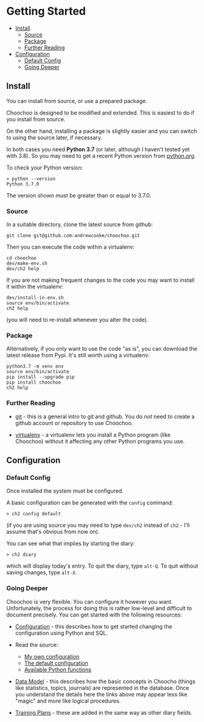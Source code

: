 
# Getting Started

* [Install](#install)
  * [Source](#source)
  * [Package](#package)
  * [Further Reading](#further-reading)
* [Configuration](#configuration)
  * [Default Config](#default-config)
  * [Going Deeper](#going-deeper)

## Install

You can install from source, or use a prepared package.

Choochoo is designed to be modified and extended.  This is easiest to
do if you install from source.

On the other hand, installing a package is slightly easier and you can
switch to using the source later, if necessary.

In both cases you need **Python 3.7** (or later, although I haven't
tested yet with 3.8).  So you may need to get a recent Python version
from [python.org](https://www.python.org/downloads/).

To check your Python version:

    > python --version
    Python 3.7.0

The version shown must be greater than or equal to 3.7.0.

### Source

In a suitable directory, clone the latest source from github:

    git clone git@github.com:andrewcooke/choochoo.git
    
Then you can execute the code within a virtualenv:

    cd choochoo
    dev/make-env.sh
    dev/ch2 help

If you are not making frequent changes to the code you may want to
install it within the virtualenv:

    dev/install-in-env.sh
    source env/bin/activate
    ch2 help
    
(you will need to re-install whenever you alter the code).

### Package

Alternatively, if you only want to use the code "as is", you can download 
the latest release from Pypi.  It's still worth using a virtualenv:

    python3.7 -m venv env
    source env/bin/activate
    pip install --upgrade pip
    pip install choochoo
    ch2 help

### Further Reading

* [git](https://realpython.com/python-git-github-intro/) - this is a
  general intro to git and github.  You do *not* need to create a
  github account or repository to use Choochoo.

* [virtualenv](https://realpython.com/python-virtual-environments-a-primer/) -
  a virtualenv lets you install a Python program (like Choochoo)
  without it affecting any other Python programs you use.

## Configuration

### Default Config

Once installed the system must be configured.

A basic configuration can be generated with the `config`
command:

    > ch2 config default

(if you are using source you may need to type `dev/ch2` instead of
`ch2` - I'll assume that's obvious from now on).

You can see what that implies by starting the diary:

    > ch2 diary

which will display today's entry.  To quit the diary, type `alt-Q`.
To quit without saving changes, type `alt-X`.

### Going Deeper

Choochoo is very flexible.  You can configure it however you want.
Unfortunately, the process for doing this is rather low-level and
difficult to document precisely.  You can get started with the
following resources:

* [Configuration](configuration) - this describes how to get started
  changing the configuration using Python and SQL.

* Read the source:
  * [My own configuration](https://github.com/andrewcooke/choochoo/blob/master/ch2/config/personal.py)
  * [The default configuration](https://github.com/andrewcooke/choochoo/blob/master/ch2/config/default.py)
  * [Available Python functions](https://github.com/andrewcooke/choochoo/blob/master/ch2/config/database.py)

* [Data Model](data-model) - this describes how the basic concepts in
  Choocho (things like statistics, topics, journals) are represented
  in the database.  Once you understand the details here the links
  above may appear less like "magic" and more like logical procedures.

* [Training Plans](training-plans) - these are added in the same way
  as other diary fields.
